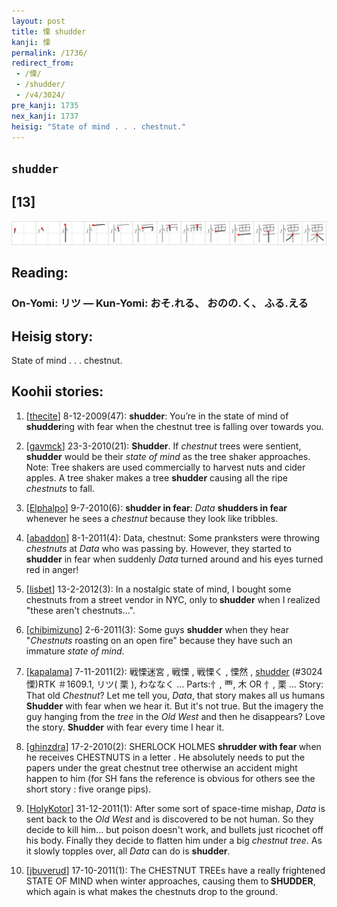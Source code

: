 ```yaml
---
layout: post
title: 慄 shudder
kanji: 慄
permalink: /1736/
redirect_from:
 - /慄/
 - /shudder/
 - /v4/3024/
pre_kanji: 1735
nex_kanji: 1737
heisig: "State of mind . . . chestnut."
---
```


## `shudder`

## [13]

<div class="stroke"><img src="../images/E68584.png" /></div>

## Reading:

### On-Yomi: リツ &mdash; Kun-Yomi: おそ.れる、 おのの.く、 ふる.える

## Heisig story:

State of mind . . . chestnut.

## Koohii stories:

1) [<a href="http://kanji.koohii.com/profile/thecite">thecite</a>] 8-12-2009(47): <strong>shudder</strong>: You’re in the state of mind of<strong> shudder</strong>ing with fear when the chestnut tree is falling over towards you.

2) [<a href="http://kanji.koohii.com/profile/gavmck">gavmck</a>] 23-3-2010(21): <strong>Shudder</strong>. If <em>chestnut</em> trees were sentient, <strong>shudder</strong> would be their <em>state of mind</em> as the tree shaker approaches. Note: Tree shakers are used commercially to harvest nuts and cider apples. A tree shaker makes a tree <strong>shudder</strong> causing all the ripe <em>chestnuts</em> to fall.

3) [<a href="http://kanji.koohii.com/profile/Elphalpo">Elphalpo</a>] 9-7-2010(6): <strong>shudder in fear</strong>: <em>Data</em> <strong>shudders in fear</strong> whenever he sees a <em>chestnut</em> because they look like tribbles.

4) [<a href="http://kanji.koohii.com/profile/abaddon">abaddon</a>] 8-1-2011(4): Data, chestnut: Some pranksters were throwing <em>chestnuts</em> at <em>Data</em> who was passing by. However, they started to <strong>shudder</strong> in fear when suddenly <em>Data</em> turned around and his eyes turned red in anger!

5) [<a href="http://kanji.koohii.com/profile/lisbet">lisbet</a>] 13-2-2012(3): In a nostalgic state of mind, I bought some chestnuts from a street vendor in NYC, only to<strong> shudder</strong> when I realized &quot;these aren&#039;t chestnuts...&quot;.

6) [<a href="http://kanji.koohii.com/profile/chibimizuno">chibimizuno</a>] 2-6-2011(3): Some guys <strong>shudder</strong> when they hear &quot;<em>Chestnuts</em> roasting on an open fire&quot; because they have such an immature <em>state of mind</em>.

7) [<a href="http://kanji.koohii.com/profile/kapalama">kapalama</a>] 7-11-2011(2): 戦慄迷宮 , 戦慄 , 戦慄く , 慄然 , <a href="../3024">shudder</a> (#3024 慄)RTK ＃1609.1, リツ( 栗 ), わななく ... Parts:忄, 覀, 木 OR 忄, 栗 ... Story: That old <em>Chestnut</em>? Let me tell you, <em>Data</em>, that story makes all us humans <strong>Shudder</strong> with fear when we hear it. But it&#039;s not true. But the imagery the guy hanging from the <em>tree</em> in the <em>Old West</em> and then he disappears? Love the story. <strong>Shudder</strong> with fear every time I hear it.

8) [<a href="http://kanji.koohii.com/profile/ghinzdra">ghinzdra</a>] 17-2-2010(2): SHERLOCK HOLMES <strong>shrudder with fear </strong> when he receives CHESTNUTS in a letter . He absolutely needs to put the papers under the great chestnut tree otherwise an accident might happen to him (for SH fans the reference is obvious for others see the short story : five orange pips).

9) [<a href="http://kanji.koohii.com/profile/HolyKotor">HolyKotor</a>] 31-12-2011(1): After some sort of space-time mishap, <em>Data</em> is sent back to the <em>Old West</em> and is discovered to be not human. So they decide to kill him... but poison doesn&#039;t work, and bullets just ricochet off his body. Finally they decide to flatten him under a big <em>chestnut tree</em>. As it slowly topples over, all <em>Data</em> can do is <strong>shudder</strong>.

10) [<a href="http://kanji.koohii.com/profile/jbuverud">jbuverud</a>] 17-10-2011(1): The CHESTNUT TREEs have a really frightened STATE OF MIND when winter approaches, causing them to<strong> SHUDDER</strong>, which again is what makes the chestnuts drop to the ground.
